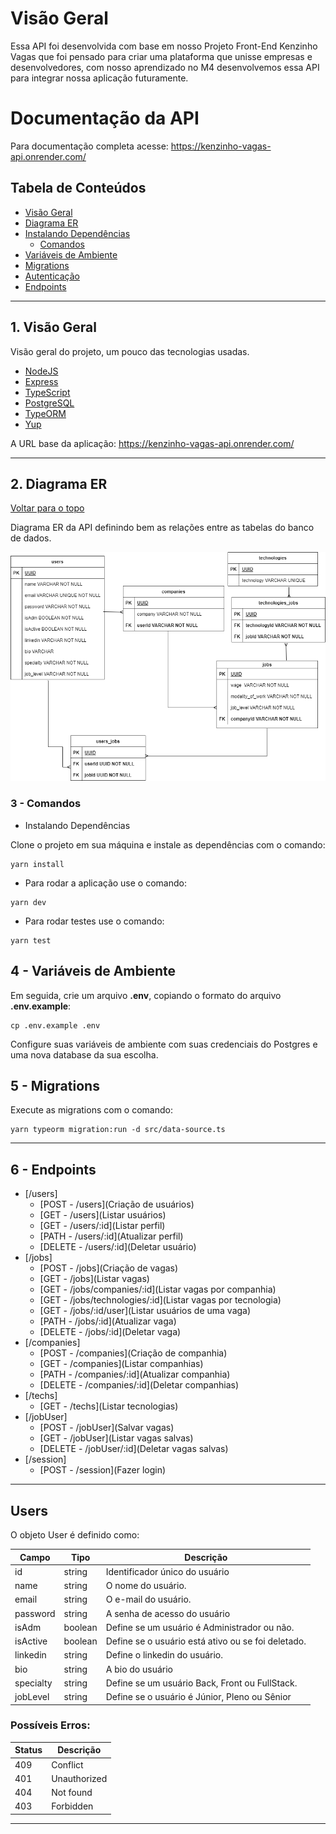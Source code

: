 # Visão Geral

Essa API foi desenvolvida com base em nosso Projeto Front-End Kenzinho Vagas que foi pensado para criar uma plataforma que unisse empresas e desenvolvedores, com nosso aprendizado no M4 desenvolvemos essa API para integrar nossa aplicação futuramente.

# Documentação da API

Para documentação completa acesse: https://kenzinho-vagas-api.onrender.com/

## Tabela de Conteúdos

- [Visão Geral](#1-visão-geral)
- [Diagrama ER](#2-diagrama-er)
- [Instalando Dependências](#3-instalando-dependências)
	- [Comandos](#31-instalando-dependências)
- [Variáveis de Ambiente](#4-variáveis-de-ambiente)
- [Migrations](#5-migrations)
- [Autenticação](#6-autenticação)
- [Endpoints](#7-endpoints)

---

## 1. Visão Geral

Visão geral do projeto, um pouco das tecnologias usadas.

- [NodeJS](https://nodejs.org/en/)
- [Express](https://expressjs.com/pt-br/)
- [TypeScript](https://www.typescriptlang.org/)
- [PostgreSQL](https://www.postgresql.org/)
- [TypeORM](https://typeorm.io/)
- [Yup](https://www.npmjs.com/package/yup)

A URL base da aplicação:
https://kenzinho-vagas-api.onrender.com/

---

## 2. Diagrama ER
[ Voltar para o topo ](#tabela-de-conteúdos)


Diagrama ER da API definindo bem as relações entre as tabelas do banco de dados.

![DER](tbles.drawio.png)



### 3 - Comandos

 - Instalando Dependências

Clone o projeto em sua máquina e instale as dependências com o comando:

```shell
yarn install
```

- Para rodar a aplicação use o comando:

```shell
yarn dev
```

- Para rodar testes use o comando:

```shell
yarn test
```

## 4 - Variáveis de Ambiente

Em seguida, crie um arquivo **.env**, copiando o formato do arquivo **.env.example**:
```
cp .env.example .env
```

Configure suas variáveis de ambiente com suas credenciais do Postgres e uma nova database da sua escolha.

## 5 - Migrations

Execute as migrations com o comando:

```
yarn typeorm migration:run -d src/data-source.ts
```

---

## 6 - Endpoints

- [/users]
    - [POST   - /users](Criação de usuários)
    - [GET    - /users](Listar usuários)
	- [GET    - /users/:id](Listar perfil)
	- [PATH   - /users/:id](Atualizar perfil)
	- [DELETE - /users/:id](Deletar usuário)
- [/jobs]
	- [POST   - /jobs](Criação de vagas)
    - [GET    - /jobs](Listar vagas)
	- [GET    - /jobs/companies/:id](Listar vagas por companhia)
	- [GET    - /jobs/technologies/:id](Listar vagas por tecnologia)
	- [GET    - /jobs/:id/user](Listar usuários de uma vaga)
	- [PATH   - /jobs/:id](Atualizar vaga)
	- [DELETE - /jobs/:id](Deletar vaga)
- [/companies]
	- [POST   - /companies](Criação de companhia)
    - [GET    - /companies](Listar companhias)
	- [PATH   - /companies/:id](Atualizar companhia)
	- [DELETE - /companies/:id](Deletar companhias)
- [/techs]
	- [GET    - /techs](Listar tecnologias)
- [/jobUser]
	- [POST   - /jobUser](Salvar vagas)
    - [GET    - /jobUser](Listar vagas salvas)
	- [DELETE - /jobUser/:id](Deletar vagas salvas)
- [/session]
	- [POST   - /session](Fazer login)
---
##  **Users**

O objeto User é definido como:

| Campo      | Tipo   | Descrição                                     		|
| -----------|--------|-----------------------------------------------------|
| id         | string | Identificador único do usuário                  	|
| name       | string | O nome do usuário.                              	|
| email      | string | O e-mail do usuário.                            	|
| password   | string | A senha de acesso do usuário                    	|
| isAdm      | boolean| Define se um usuário é Administrador ou não.    	|
| isActive   | boolean| Define se o usuário está ativo ou se foi deletado.	|
| linkedin   | string | Define o linkedin do usuário.    					|
| bio	     | string | A bio do usuário                    				|
| specialty  | string | Define se um usuário Back, Front ou FullStack.  	|
| jobLevel   | string | Define se o usuário é Júnior, Pleno ou Sênior   	|

### Possíveis Erros:
| Status | Descrição 	|
|--------|--------------|
|   409  | Conflict 	|
|   401  | Unauthorized |
|   404  | Not found 	|
|   403  | Forbidden 	|

---


